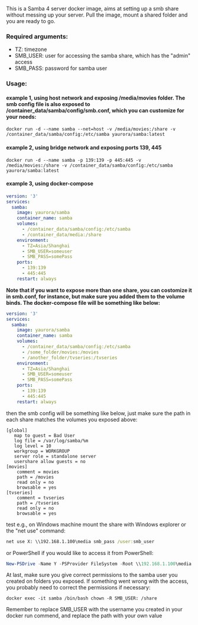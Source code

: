 This is a Samba 4 server docker image, aims at setting up a smb share without messing up your server. Pull the image, mount a shared folder and you are ready to go.

### Required arguments:

* TZ: timezone
* SMB_USER: user for accessing the samba share, which has the "admin" access
* SMB_PASS: password for samba user

### Usage:

#### example 1, using host network and exposing /media/movies folder. The smb config file is also exposed to /container_data/samba/config/smb.conf, which you can customize for your needs:
```shell
docker run -d --name samba --net=host -v /media/movies:/share -v /container_data/samba/config:/etc/samba yaurora/samba:latest
```

#### example 2, using bridge network and exposing ports 139, 445
```shell
docker run -d --name samba -p 139:139 -p 445:445 -v /media/movies:/share -v /container_data/samba/config:/etc/samba yaurora/samba:latest
```
#### example 3, using docker-compose
```yaml
version: '3'
services:
  samba:
    image: yaurora/samba
    container_name: samba
    volumes:
      - /container_data/samba/config:/etc/samba
      - /container_data/media:/share
    environment:
      - TZ=Asia/Shanghai
      - SMB_USER=someuser
      - SMB_PASS=somePass
    ports:
      - 139:139
      - 445:445
    restart: always
```
**Note that if you want to expose more than one share, you can costomize it in smb.conf, for instance, but make sure you added them to the volume binds. The docker-compose file will be something like below:**

```yaml
version: '3'
services:
  samba:
    image: yaurora/samba
    container_name: samba
    volumes:
      - /container_data/samba/config:/etc/samba
      - /some_folder/movies:/movies
      - /another_folder/tvseries:/tvseries
    environment:
      - TZ=Asia/Shanghai
      - SMB_USER=someuser
      - SMB_PASS=somePass
    ports:
      - 139:139
      - 445:445
    restart: always
```
then the smb config will be something like below, just make sure the path in each share matches the volumes you exposed above:
```config
[global]
   map to guest = Bad User
   log file = /var/log/samba/%m
   log level = 10
   workgroup = WORKGROUP
   server role = standalone server
   usershare allow guests = no
[movies]
    comment = movies
    path = /movies
    read only = no
    browsable = yes
[tvseries]
    comment = tvseries
    path = /tvseries
    read only = no
    browsable = yes
```
test
e.g., on Windows machine mount the share with Windows explorer or the "net use" command:
```cmd
net use X: \\192.168.1.100\media smb_pass /user:smb_user
```
or PowerShell if you would like to access it from PowerShell:
```PowerShell
New-PSDrive -Name Y -PSProvider FileSystem -Root \\192.168.1.100\media -Description "Samba share on 192.168.1.100" -Scope global -Persist -Credential (Get-Credential)
```
At last, make sure you give correct permissions to the samba user you created on folders you exposed. If something went wrong with the access, you probably need to correct the permissions if necessary:

```shell 
docker exec -it samba /bin/bash chown -R SMB_USER: /share
```
Remember to replace SMB_USER with the username you created in your docker run commend, and replace the path with your own value

